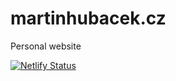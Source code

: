 # martinhubacek.cz

Personal website

[![Netlify Status](https://api.netlify.com/api/v1/badges/cf2e2efd-159a-4c19-9c4d-5785d0b06c76/deploy-status)](https://app.netlify.com/sites/website-martinhubacek/deploys)
